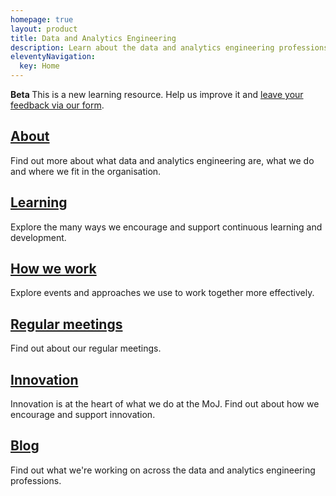 ```yaml
---
homepage: true
layout: product
title: Data and Analytics Engineering
description: Learn about the data and analytics engineering professions at the Ministry of Justice.
eleventyNavigation:
  key: Home
---
```

<div class="govuk-phase-banner">
  <p class="govuk-phase-banner__content">
    <strong class="govuk-tag govuk-phase-banner__content__tag">
      Beta
    </strong>
    <span class="govuk-phase-banner__text">
      This is a new learning resource. Help us improve it and <a class="govuk-link" href="https://forms.office.com/Pages/ResponsePage.aspx?id=KEeHxuZx_kGp4S6MNndq2CwHoPSb2ehGmP-rnk2wuOtUN0ROTTg3U0pMN1ozMUQyVEVOVVNSUjdYWC4u">leave your feedback via our form</a>.
    </span>
  </p>
</div>
<div class="grid grid-cols-1 md:grid-cols-3 gap-4">
  <div class="grid-card">
    <h2 class="govuk-heading-m"><a href="about/" class="govuk-link">About</a></h2>
    <p class="govuk-body">Find out more about what data and analytics engineering are, what we do and where we fit in the organisation.</p>
  </div>
  <div class="grid-card">
    <h2 class="govuk-heading-m"><a href="learning/" class="govuk-link">Learning</a></h2>
    <p class="govuk-body">Explore the many ways we encourage and support continuous learning and development.</p>
  </div>
    <div class="grid-card">
    <h2 class="govuk-heading-m"><a href="how-we-work/" class="govuk-link">How we work</a></h2>
    <p class="govuk-body">Explore events and approaches we use to work together more effectively.</p>
  </div>
    <div class="grid-card">
    <h2 class="govuk-heading-m"><a href="regular-meetings/" class="govuk-link">Regular meetings</a></h2>
    <p class="govuk-body">Find out about our regular meetings.</p>
  </div>
    <div class="grid-card">
    <h2 class="govuk-heading-m"><a href="innovation/" class="govuk-link">Innovation</a></h2>
    <p class="govuk-body">Innovation is at the heart of what we do at the MoJ. Find out about how we encourage and support innovation.</p>
  </div>
  <div class="grid-card">
    <h2 class="govuk-heading-m"><a href="blog/" class="govuk-link">Blog</a></h2>
    <p class="govuk-body">Find out what we're working on across the data and analytics engineering professions.</p>
  </div>
</div>